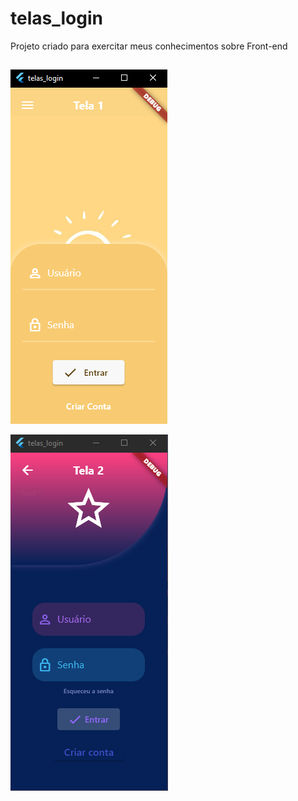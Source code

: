 # telas_login

Projeto criado para exercitar meus conhecimentos sobre Front-end 

## 

![Tela 1](assets/imagens/tela1.PNG)


![Tela 2](assets/imagens/tela2.PNG)

